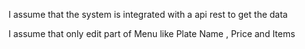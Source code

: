 I assume that the system is integrated with a api rest to get the data

I assume that only edit part of Menu like Plate Name , Price and Items